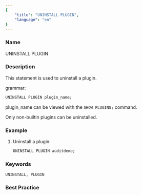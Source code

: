 ```yaml
---
{
    "title": "UNINSTALL PLUGIN",
    "language": "en"
}
---
```


<!--
Licensed to the Apache Software Foundation (ASF) under one
or more contributor license agreements.  See the NOTICE file
distributed with this work for additional information
regarding copyright ownership.  The ASF licenses this file
to you under the Apache License, Version 2.0 (the
"License"); you may not use this file except in compliance
with the License.  You may obtain a copy of the License at

  http://www.apache.org/licenses/LICENSE-2.0

Unless required by applicable law or agreed to in writing,
software distributed under the License is distributed on an
"AS IS" BASIS, WITHOUT WARRANTIES OR CONDITIONS OF ANY
KIND, either express or implied.  See the License for the
specific language governing permissions and limitations
under the License.
-->



### Name

UNINSTALL PLUGIN

### Description

This statement is used to uninstall a plugin.

grammar:

```sql
UNINSTALL PLUGIN plugin_name;
```

  plugin_name can be viewed with the `SHOW PLUGINS;` command.

Only non-builtin plugins can be uninstalled.

### Example

1. Uninstall a plugin:

    ```sql
    UNINSTALL PLUGIN auditdemo;
    ```

### Keywords

    UNINSTALL, PLUGIN

### Best Practice

